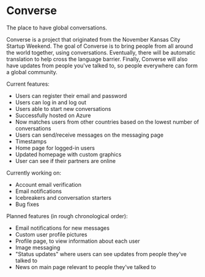 # Converse
The place to have global conversations.

Converse is a project that originated from the November Kansas City Startup Weekend. The goal of Converse is to bring people from all around the world together, using conversations. Eventually, there will be automatic translation to help cross the language barrier. Finally, Converse will also have updates from people you've talked to, so people everywhere can form a global community.

Current features:
- Users can register their email and password
- Users can log in and log out
- Users able to start new conversations
- Successfully hosted on Azure
- Now matches users from other countries based on the lowest number of conversations
- Users can send/receive messages on the messaging page
- Timestamps
- Home page for logged-in users
- Updated homepage with custom graphics
- User can see if their partners are online

Currently working on:
- Account email verification
- Email notifications
- Icebreakers and conversation starters
- Bug fixes

Planned features (in rough chronological order):
- Email notifications for new messages
- Custom user profile pictures
- Profile page, to view information about each user
- Image messaging
- "Status updates" where users can see updates from people they've talked to
- News on main page relevant to people they've talked to
